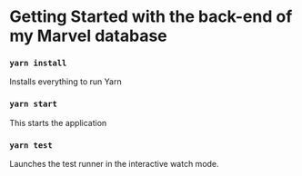 # Getting Started with the back-end of my Marvel database

### `yarn install`

Installs everything to run Yarn

### `yarn start`

This starts the application

### `yarn test`

Launches the test runner in the interactive watch mode.
